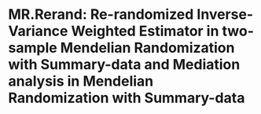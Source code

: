 # MR.Rerand: Re-randomized Inverse-Variance Weighted Estimator in two-sample Mendelian Randomization with Summary-data and Mediation analysis in Mendelian Randomization with Summary-data


